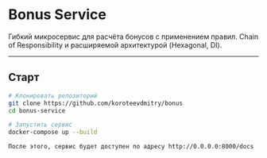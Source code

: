 # Bonus Service

Гибкий микросервис для расчёта бонусов с применением правил.
Chain of Responsibility и расширяемой архитектурой (Hexagonal, DI).

---

## Cтарт

```bash
# Клонировать репозиторий
git clone https://github.com/koroteevdmitry/bonus
cd bonus-service

# Запустить сервис
docker-compose up --build

После этого, сервис будет доступен по адресу http://0.0.0.0:8000/docs